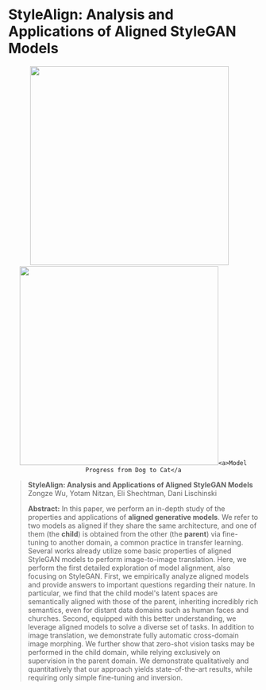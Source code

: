 # StyleAlign: Analysis and Applications of Aligned StyleGAN Models



<p align="center">
  <a><img src='https://github.com/betterze/StyleAlign/blob/main/img/model_progress/dog2cat0.gif'   width=400  ></a
    <a> &nbsp;&nbsp;&nbsp;</a
    <a><img src='https://github.com/betterze/StyleAlign/blob/main/img/model_progress/ffhq2dog0.gif'   width=400 ></a
    
    <a>Model Progress from Dog to Cat</a
    
</p> 
    

> **StyleAlign: Analysis and Applications of Aligned StyleGAN Models**<br>
> Zongze Wu, Yotam Nitzan, Eli Shechtman, Dani Lischinski <br>
>
>**Abstract:** In this paper, we perform an in-depth study of the properties and applications of **aligned generative models**.
We refer to two models as aligned if they share the same architecture, and one of them (the **child**) is obtained from the other (the **parent**) via fine-tuning to another domain, a common practice in transfer learning.
Several works already utilize some basic properties of aligned StyleGAN models to perform image-to-image translation.
Here, we perform the first detailed exploration of model alignment, also focusing on StyleGAN. First, we empirically analyze aligned models and provide answers to important questions regarding their nature. In particular, we find that the child model's latent spaces are semantically aligned with those of the parent, inheriting incredibly rich semantics, even for distant data domains such as human faces and churches.
Second, equipped with this better understanding, we leverage aligned models to solve a diverse set of tasks.
In addition to image translation, we demonstrate fully automatic cross-domain image morphing.
We further show that zero-shot vision tasks may be performed in the child domain, while relying exclusively on supervision in the parent domain.
We demonstrate qualitatively and quantitatively that our approach yields state-of-the-art results, while requiring only simple fine-tuning and inversion. 
